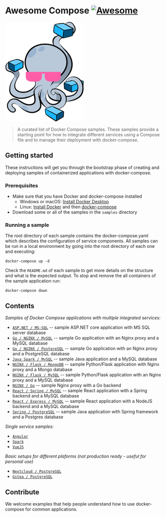 # Awesome Compose [![Awesome](https://awesome.re/badge.svg)](https://awesome.re)

![logo](awesome-compose.jpg)

> A curated list of Docker Compose samples.
These samples provide a starting point for how to integrate different services using a Compose file and to manage their deployment with docker-compose.

## Getting started

These instructions will get you through the bootstrap phase of creating and
deploying samples of containerized applications with docker-compose.

### Prerequisites

* Make sure that you have Docker and docker-compose installed
  * Windows or macOS:
    [Install Docker Desktop](https://www.docker.com/get-started)
  * Linux: [Install Docker](https://www.docker.com/get-started) and then
    [docker-compose](https://github.com/docker/compose)
* Download some or all of the samples in the `samples` directory

### Running a sample

The root directory of each sample contains the docker-compose.yaml which
describes the configuration of service components. All samples can be run in
a local environment by going into the root directory of each one and executing:

```console
docker-compose up -d
```

Check the `README.md` of each sample to get more details on the structure and
what is the expected output.
To stop and remove the all containers of the sample application run:

```console
docker-compose down
```

## Contents

*Samples of Docker Compose applications with multiple integrated services:*

- [`ASP.NET / MS-SQL`](aspnet-mssql) -- sample ASP.NET core application
  with MS SQL server database
- [`Go / NGINX / MySQL`](nginx-golang-mysql) -- sample Go application
  with an Nginx proxy and a MySQL database
- [`Go / NGINX / PostgreSQL`](nginx-golang-postgres) -- sample Go
  application with an Nginx proxy and a PostgreSQL database
- [`Java Spark / MySQL`](sparkjava-mysql) -- sample Java application and
  a MySQL database
- [`NGINX / Flask / MongoDB`](nginx-flask-mongo) -- sample Python/Flask
  application with Nginx proxy and a Mongo database
- [`NGINX / Flask / MySQL`](nginx-flask-mysql) -- sample Python/Flask
  application with an Nginx proxy and a MySQL database
- [`NGINX / Go`](nginx-golang) -- sample Nginx proxy with a Go backend
- [`React / Spring / MySQL`](react-java-mysql) -- sample React
  application with a Spring backend and a MySQL database
- [`React / Express / MySQL`](react-express-mysql) -- sample React
  application with a NodeJS backend and a MySQL database
- [`Spring / PostgreSQL`](spring-postgres) -- sample Java application
  with Spring framework and a Postgres database

*Single service samples:*
- [`Angular`](angular)
- [`Spark`](sparkjava)
- [`VueJS`](vuejs)

*Basic setups for different plaforms (not production ready - useful for personal use)*
- [`Nextcloud / PostgreSQL`](nextcloud-postgres) 
- [`Gitea / PostgreSQL`](gitea-postgres)

## Contribute

We welcome examples that help people understand how to use docker-compose for
common applications.
